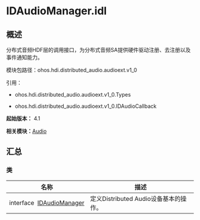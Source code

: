 # IDAudioManager.idl


## 概述

分布式音频HDF层的调用接口，为分布式音频SA提供硬件驱动注册、去注册以及事件通知能力。

模块包路径：ohos.hdi.distributed_audio.audioext.v1_0

引用：

- ohos.hdi.distributed_audio.audioext.v1_0.Types

- ohos.hdi.distributed_audio.audioext.v1_0.IDAudioCallback

**起始版本：** 4.1

**相关模块：**[Audio](_distributed.md)


## 汇总


### 类

| 名称 | 描述 | 
| -------- | -------- |
| interface&nbsp;&nbsp;[IDAudioManager](interface_i_d_audio_manager.md) | 定义Distributed Audio设备基本的操作。  | 
